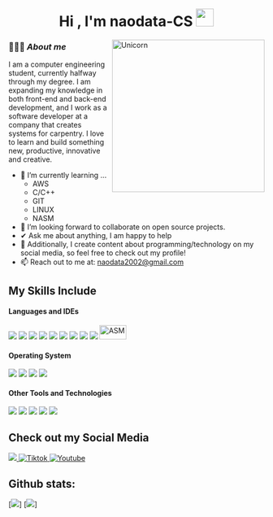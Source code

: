 <h1 align="center"><b>Hi , I'm naodata-CS </b><img src="https://media.giphy.com/media/hvRJCLFzcasrR4ia7z/giphy.gif" width="35"></h1>
<!--  -->
<img align="right" width=300px alt="Unicorn" src="https://media1.giphy.com/media/v1.Y2lkPTc5MGI3NjExMG42NGhsaW5odzNnODRtOXMwbnpsNDF1ODZsYmJnZmN0NXhveXFnZSZlcD12MV9pbnRlcm5hbF9naWZfYnlfaWQmY3Q9Zw/SYHz66JfYHbBtZXjHy/giphy.webp" />

### 👨🏻‍💻 ***About me***

I am a computer engineering student, currently halfway through my degree. I am expanding my knowledge in both front-end and back-end development, and I work as a software developer at a company that creates systems for carpentry. I love to learn and build something new, productive, innovative and creative.
- 🌱 I’m currently learning ...
  - AWS
  - C/C++
  - GIT
  - LINUX
  - NASM
- 👯 I’m looking forward to collaborate on open source projects.
- ✔ Ask me about anything, I am happy to help<br>
- 👾 Additionally, I create content about programming/technology on my social media, so feel free to check out my profile!
- 📫 Reach out to me at: <a href="naodatacs@gmail.com">naodata2002@gmail.com</a>

## My Skills Include

<h4> Languages and IDEs</h4>
<span> 
  <img src="https://img.shields.io/badge/c-%2300599C.svg?style=for-the-badge&logo=c&logoColor=white">
  <img src="https://img.shields.io/badge/c++-%2300599C.svg?style=for-the-badge&logo=c%2B%2B&logoColor=white">
  <img src="https://img.shields.io/badge/python-3670A0?style=for-the-badge&logo=python&logoColor=ffdd54">
  <img src= "https://img.shields.io/badge/NeoVim-%2357A143.svg?&style=for-the-badge&logo=neovim&logoColor=white">
  <img src= "https://img.shields.io/badge/Visual%20Studio%20Code-0078d7.svg?style=for-the-badge&logo=visual-studio-code&logoColor=white">
  <img src="https://img.shields.io/badge/HTML5-E34F26?style=for-the-badge&logo=html5&logoColor=white">
  <img src="https://img.shields.io/badge/CSS3-1572B6?style=for-the-badge&logo=css3&logoColor=white">
  <img src="https://img.shields.io/badge/JavaScript-F7DF1E?style=for-the-badge&logo=javascript&logoColor=black">
  <img src= "https://img.shields.io/badge/-Arduino-00979D?style=for-the-badge&logo=Arduino">
  <img alt="ASM" width="52.25" height="28" src="https://user-images.githubusercontent.com/103866722/177392704-2e090995-4c68-4c94-a19c-ec4b9d5ee329.svg">

</span>


<h4> Operating System </h4>
<span>
  <img src="https://img.shields.io/badge/Ubuntu-E95420?style=for-the-badge&logo=ubuntu&logoColor=white">
  <img src="https://img.shields.io/badge/Windows-0078D6?style=for-the-badge&logo=windows&logoColor=white">
  <img src="https://img.shields.io/badge/Manjaro-35BF5C?style=for-the-badge&logo=Manjaro&logoColor=white">
  <img src="https://img.shields.io/badge/Fedora-294172?style=for-the-badge&logo=fedora&logoColor=white">
</span>

<h4> Other Tools and Technologies </h4>
<span>
  <img src="https://img.shields.io/badge/Git-F05032?style=for-the-badge&logo=git&logoColor=white">
  <img src="https://img.shields.io/badge/jira-%230A0FFF.svg?style=for-the-badge&logo=jira&logoColor=white">
  <img src="https://img.shields.io/badge/Notion-%23000000.svg?style=for-the-badge&logo=notion&logoColor=white">
  <img src="https://img.shields.io/badge/Fedora-294172?style=for-the-badge&logo=fedora&logoColor=white">
  <img src="https://img.shields.io/badge/MySQL-00000F?style=for-the-badge&logo=mysql&logoColor=white">
</span>

## Check out my Social Media

<a href= "">
    <img src="https://img.shields.io/badge/Instagram-%23E4405F.svg?style=for-the-badge&logo=Instagram&logoColor=white">
</a>
<a href="" >
  <img src="https://img.shields.io/badge/TikTok-%23000000.svg?style=for-the-badge&logo=TikTok&logoColor=white" alt="Tiktok">
</a>
<a href="">
  <img src="https://img.shields.io/badge/YouTube-%23FF0000.svg?style=for-the-badge&logo=YouTube&logoColor=white" alt="Youtube">
</a>

<h2>Github stats:</h2> 

[![](https://github-readme-stats.vercel.app/api?username=naodata-CS&show_icons=true&theme=tokyonight&hide_border=true&locale=en)]
[![](https://github-readme-streak-stats.herokuapp.com/?user=naodata-CS&theme=material-palenight)]
</div>
<!---
naodata-CS/naodata-CS is a ✨ special ✨ repository because its `README.md` (this file) appears on your GitHub profile.
You can click the Preview link to take a look at your changes.
--->
